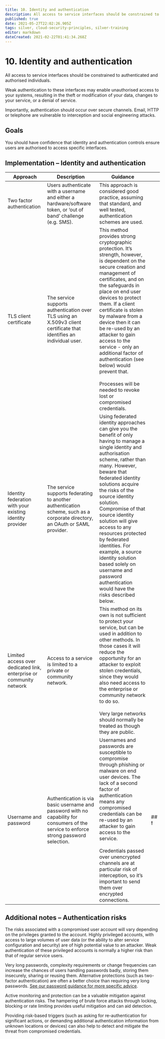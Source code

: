 ```yaml
---
title: 10. Identity and authentication
description: All access to service interfaces should be constrained to authenticated and authorised individuals.
published: true
date: 2021-05-27T22:02:26.905Z
tags: silver, cloud-security-principles, silver-training
editor: markdown
dateCreated: 2021-02-22T01:41:34.268Z
---
```


# 10\. Identity and authentication

All access to service interfaces should be constrained to authenticated and authorised individuals.

Weak authentication to these interfaces may enable unauthorised access to your systems, resulting in the theft or modification of your data, changes to your service, or a denial of service.

Importantly, authentication should occur over secure channels. Email, HTTP or telephone are vulnerable to interception and social engineering attacks.

## **Goals**

You should have confidence that identity and authentication controls ensure users are authorised to access specific interfaces.

## **Implementation – Identity and authentication**

| **Approach** | **Description** | **Guidance** |     |
| --- | --- | --- | --- |
| Two factor authentication | Users authenticate with a username and either a hardware/software token, or ‘out of band’ challenge (e.g. SMS). | This approach is considered good practice, assuming that standard, and well tested, authentication schemes are used. |     |
| TLS client certificate | The service supports authentication over TLS using an X.509v3 client certificate that identifies an individual user. | This method provides strong cryptographic protection. It’s strength, however, is dependent on the secure creation and management of certificates, and on the safeguards in place on end user devices to protect them. If a client certificate is stolen by malware from a device then it can be re-used by an attacker to gain access to the service - only an additional factor of authentication (see below) would prevent that.<br><br>Processes will be needed to revoke lost or compromised credentials. |     |
| Identity federation with your existing identity provider | The service supports federating to another authentication scheme, such as a corporate directory, an OAuth or SAML provider. | Using federated identity approaches can give you the benefit of only having to manage a single identity and authorisation scheme, rather than many. However, beware that federated identity solutions acquire the risks of the source identity solution. Compromise of that source identity solution will give access to any resources protected by federated identities. For example, a source identity solution based solely on username and password authentication would have the risks described below. |     |
| Limited access over dedicated link, enterprise or community network | Access to a service is limited to a private or community network. | This method on its own is not sufficient to protect your service, but can be used in addition to other methods. In those cases it will reduce the opportunity for an attacker to exploit stolen credentials, since they would also need access to the enterprise or community network to do so.<br><br>Very large networks should normally be treated as though they are public. |     |
| Username and password | Authentication is via basic username and password with no capability for consumers of the service to enforce strong password selection. | Usernames and passwords are susceptible to compromise through phishing or malware on end user devices. The lack of a second factor of authentication means any compromised credentials can be re-used by an attacker to gain access to the service.<br><br>Credentials passed over unencrypted channels are at particular risk of interception, so it’s important to send them over encrypted connections. | ## **!** |

## **Additional notes – Authentication risks**

The risks associated with a compromised user account will vary depending on the privileges granted to the account. Highly privileged accounts, with access to large volumes of user data (or the ability to alter service configuration and security) are of high potential value to an attacker. Weak authentication of these privileged accounts is normally a higher risk than that of regular service users.

Very long passwords, complexity requirements or change frequencies can increase the chances of users handling passwords badly, storing them insecurely, sharing or reusing them. Alternative protections (such as two-factor authentication) are often a better choice than requiring very long passwords. [See our password guidance for more specific advice](https://www.ncsc.gov.uk/guidance/password-collection).

Active monitoring and protection can be a valuable mitigation against authentication risks. The hampering of brute force attacks through locking, blocking or rate limiting provides useful mitigation and can aid detection.

Providing risk-based triggers (such as asking for re-authentication for significant actions, or demanding additional authentication information from unknown locations or devices) can also help to detect and mitigate the threat from compromised credentials.